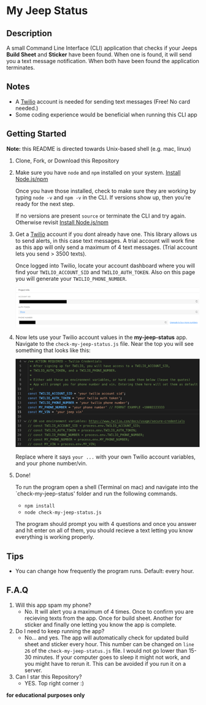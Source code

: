 # My Jeep Status

## Description
A small Command Line Interface (CLI) application that checks if your Jeeps **Build Sheet** and **Sticker** have been found. When one is found, it will send you a text message notification. When both have been found the application terminates. 

## Notes
- A [Twilio](www.twilio.com/referral/bf6oIx) account is needed for sending text messages (Free! No card needed.)
- Some coding experience would be beneficial when running this CLI app

## Getting Started

**Note:** this README is directed towards Unix-based shell (e.g. mac, linux)

1. Clone, Fork, or Download this Repository
2. Make sure you have `node` and `npm` installed on your system. [Install Node.js/npm](https://docs.npmjs.com/downloading-and-installing-node-js-and-npm)

    Once you have those installed, check to make sure they are working by typing `node -v` and `npm -v` in the CLI. If versions show up, then you're ready for the next step.

    If no versions are present `source` or terminate the CLI and try again. Otherwise revisit [Install Node.js/npm](https://docs.npmjs.com/downloading-and-installing-node-js-and-npm)

3. Get a [Twilio](www.twilio.com/referral/bf6oIx) account if you dont already have one. This library allows us to send alerts, in this case text messages. A trial account will work fine as this app will only send a maximum of 4 text messages. (Trial account lets you send > 3500 texts).

    Once logged into Twilio, locate your account dashboard where you will find your `TWILIO_ACCOUNT_SID` and `TWILIO_AUTH_TOKEN`. Also on this page you will generate your `TWILIO_PHONE_NUMBER`.

    ![Twilio Account Dashboard](assets/images/twilio-account-dashboard.png)

4. Now lets use your Twilio account values in the **my-jeep-status** app. Navigate to the `check-my-jeep-status.js` file. Near the top you will see something that looks like this:

    ![Environment Vars](assets/images/env-vars.png)

    Replace where it says `your ...` with your own Twilio account variables, and your phone number/vin.

5. Done! 

    To run the program open a shell (Terminal on mac) and navigate into the `check-my-jeep-status' folder and run the following commands.

    - `npm install`
    - `node check-my-jeep-status.js`

    The program should prompt you with 4 questions and once you answer and hit enter on all of them, you should recieve a text letting you know everything is working properly. 

## Tips
- You can change how frequently the program runs. Default: every hour.

## F.A.Q
1. Will this app spam my phone?
    - No. It will alert you a maximum of 4 times. Once to confirm you are recieving texts from the app. Once for build sheet. Another for sticker and finally one letting you know the app is complete.
2. Do I need to keep running the app?
    - No... and yes. The app will automatically check for updated build sheet and sticker every hour. This number can be changed on `line 26` of the `check-my-jeep-status.js` file. I would not go lower than 15-30 minutes. If your computer goes to sleep it might not work, and you might have to rerun it. This can be avoided if you run it on a server.
3. Can I star this Repository?
    - YES. Top right corner :)

**for educational purposes only**
